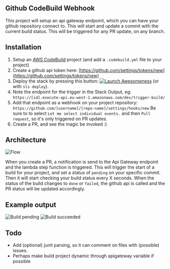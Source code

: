 Github CodeBuild Webhook
------------------------

This project will setup an api gateway endpoint, which you can have your github repository connect to. This will start and update a commit with the current build status.
This will be triggered for any PR update, on any branch.

Installation
------------
1. Setup an [AWS CodeBuild](https://eu-west-1.console.aws.amazon.com/codebuild/home) project (and add a `.codebuild.yml` file to your project)
2. Create a github api token here: [https://github.com/settings/tokens/new](https://github.com/settings/tokens/new)
3. Deploy the stack by pressing this button: [![Launch Awesomeness](https://s3.amazonaws.com/cloudformation-examples/cloudformation-launch-stack.png)](https://console.aws.amazon.com/cloudformation/home?region=eu-west-1#/stacks/new?stackName=serverless-build-trigger&templateURL=https://s3-eu-west-1.amazonaws.com/github-webhook-artifacts-eu-west-1/serverless/github-webhook/trigger/1494319871068-2017-05-09T08%3A51%3A11.068Z/compiled-cloudformation-template.json)
   (or with `sls deploy`).
4. Note the endpoint for the trigger in the Stack Output, eg: `https://[id].execute-api.eu-west-1.amazonaws.com/dev/trigger-build/`
5. Add that endpoint as a webhook on your project repository: `https://github.com/[username]/[repo-name]/settings/hooks/new`
   Be sure to to select `Let me select individual events.` and then `Pull request`, so it's only triggered on PR updates.
6. Create a PR, and see the magic be invoked :)


Architecture
------------
![Flow](https://raw.githubusercontent.com/svdgraaf/github-codebuild-webhook/master/architecture.png)

When you create a PR, a notification is send to the Api Gateway endpoint and the lambda step function is triggered. This will trigger the start of a build for your project, and set a status of `pending` on your specific commit. Then it will start checking your build status every X seconds. When the status of the build changes to `done` or `failed`, the github api is called and the PR status will be updated accordingly.


Example output
--------------
![Build pending](https://www.dropbox.com/s/ymyogjmy0w8oyyk/Screenshot%202017-04-11%2014.16.17.png?dl=1)
![Build succeeded](https://www.dropbox.com/s/7h2verouqexan5o/Screenshot%202017-04-11%2014.16.53.png?dl=1)

Todo
----
* Add (optional) junit parsing, so it can comment on files with (possible) issues.
* Perhaps make build project dynamic through apigateway variable if possible
